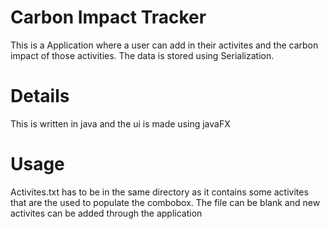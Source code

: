 # Carbon Impact Tracker
This is a Application where a user can add in their activites and the carbon impact of those activities. The data is stored using Serialization.

# Details
This is written in java and the ui is made using javaFX

# Usage
Activites.txt has to be in the same directory as it contains some activites that are the used to populate the combobox. The file can be blank and new activites can be added through the application
